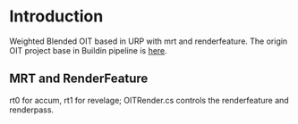 # Introduction
Weighted Blended OIT based in URP with mrt and renderfeature.
The origin OIT project base in Buildin pipeline is [here](https://github.com/candycat1992/OIT_Lab).
## MRT and RenderFeature
rt0 for accum, rt1 for revelage;
OITRender.cs controls the renderfeature and renderpass.
